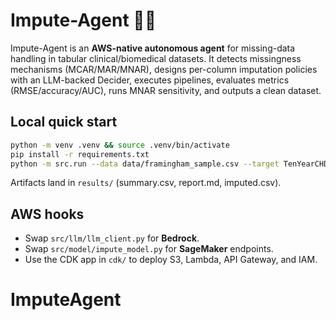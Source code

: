 # Impute-Agent 🧠🤖

Impute-Agent is an **AWS-native autonomous agent** for missing-data handling in tabular
clinical/biomedical datasets. It detects missingness mechanisms (MCAR/MAR/MNAR), designs
per-column imputation policies with an LLM-backed Decider, executes pipelines, evaluates
metrics (RMSE/accuracy/AUC), runs MNAR sensitivity, and outputs a clean dataset.

## Local quick start
```bash
python -m venv .venv && source .venv/bin/activate
pip install -r requirements.txt
python -m src.run --data data/framingham_sample.csv --target TenYearCHD --output results/summary.csv --llm on --sensitivity on
```
Artifacts land in `results/` (summary.csv, report.md, imputed.csv).

## AWS hooks
- Swap `src/llm/llm_client.py` for **Bedrock**.
- Swap `src/model/impute_model.py` for **SageMaker** endpoints.
- Use the CDK app in `cdk/` to deploy S3, Lambda, API Gateway, and IAM.
# ImputeAgent
